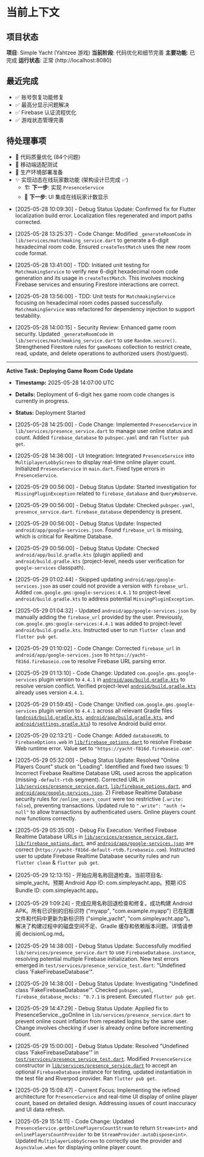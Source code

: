 # 当前上下文

## 项目状态

**项目**: Simple Yacht (Yahtzee 游戏)
**当前阶段**: 代码优化和细节完善
**主要功能**: 已完成
**运行状态**: 正常 (http://localhost:8080)

## 最近完成

- ✅ 账号恢复功能修复
- ✅ 最高分显示问题解决
- ✅ Firebase 认证流程优化
- ✅ 游戏状态管理完善

## 待处理事项

- 🔧 代码质量优化 (84个问题)
- 📱 移动端适配测试
- 🚀 生产环境部署准备
- ✨ 实现动态在线玩家数功能 (架构设计已完成 ✅)
  - 🏗️ **下一步**: 实现 `PresenceService`
  - 🎨 **下一步**: UI 集成在线玩家计数显示

* [2025-05-28 10:09:30] - Debug Status Update: Confirmed fix for Flutter localization build error. Localization files regenerated and import paths corrected.

* [2025-05-28 13:25:37] - Code Change: Modified `_generateRoomCode` in `lib/services/matchmaking_service.dart` to generate a 6-digit hexadecimal room code. Ensured `createTestMatch` uses the new room code format.

* [2025-05-28 13:41:00] - TDD: Initiated unit testing for `MatchmakingService` to verify new 6-digit hexadecimal room code generation and its usage in `createTestMatch`. This involves mocking Firebase services and ensuring Firestore interactions are correct.

* [2025-05-28 13:56:00] - TDD: Unit tests for `MatchmakingService` focusing on hexadecimal room codes passed successfully. `MatchmakingService` was refactored for dependency injection to support testability.

* [2025-05-28 14:00:15] - Security Review: Enhanced game room security. Updated `_generateRoomCode` in `lib/services/matchmaking_service.dart` to use `Random.secure()`. Strengthened Firestore rules for `gameRooms` collection to restrict create, read, update, and delete operations to authorized users (host/guest).

---
**Active Task: Deploying Game Room Code Update**
*   **Timestamp:** 2025-05-28 14:07:00 UTC
*   **Details:** Deployment of 6-digit hex game room code changes is currently in progress.
*   **Status:** Deployment Started

* [2025-05-28 14:25:00] - Code Change: Implemented `PresenceService` in `lib/services/presence_service.dart` to manage user online status and count. Added `firebase_database` to `pubspec.yaml` and ran `flutter pub get`.

* [2025-05-28 14:36:00] - UI Integration: Integrated `PresenceService` into `MultiplayerLobbyScreen` to display real-time online player count. Initialized `PresenceService` in `main.dart`. Fixed type errors in `PresenceService`.

* [2025-05-29 00:56:00] - Debug Status Update: Started investigation for `MissingPluginException` related to `firebase_database` and `Query#observe`.
* [2025-05-29 00:56:00] - Debug Status Update: Checked `pubspec.yaml`, `presence_service.dart`. `firebase_database` dependency is present.
* [2025-05-29 00:56:00] - Debug Status Update: Inspected `android/app/google-services.json`. Found `firebase_url` is missing, which is critical for Realtime Database.
* [2025-05-29 00:56:00] - Debug Status Update: Checked `android/app/build.gradle.kts` (plugin applied) and `android/build.gradle.kts` (project-level, needs user verification for `google-services` classpath).

* [2025-05-29 01:02:44] - Skipped updating `android/app/google-services.json` as user could not provide a version with `firebase_url`. Added `com.google.gms:google-services:4.4.1` to project-level `android/build.gradle.kts` to address potential `MissingPluginException`.

* [2025-05-29 01:04:32] - Updated `android/app/google-services.json` by manually adding the `firebase_url` provided by the user. Previously, `com.google.gms:google-services:4.4.1` was added to project-level `android/build.gradle.kts`. Instructed user to run `flutter clean` and `flutter pub get`.

* [2025-05-29 01:10:02] - Code Change: Corrected `firebase_url` in `android/app/google-services.json` to `https://yacht-f816d.firebaseio.com` to resolve Firebase URL parsing error.

* [2025-05-29 01:13:10] - Code Change: Updated `com.google.gms.google-services` plugin version to `4.4.1` in [`android/app/build.gradle.kts`](android/app/build.gradle.kts:1) to resolve version conflict. Verified project-level [`android/build.gradle.kts`](android/build.gradle.kts:1) already uses version `4.4.1`.

* [2025-05-29 01:59:45] - Code Change: Unified `com.google.gms.google-services` plugin version to `4.4.1` across all relevant Gradle files ([`android/build.gradle.kts`](android/build.gradle.kts:1), [`android/app/build.gradle.kts`](android/app/build.gradle.kts:1), and [`android/settings.gradle.kts`](android/settings.gradle.kts:1)) to resolve Android build error.

* [2025-05-29 02:13:21] - Code Change: Added `databaseURL` to `FirebaseOptions.web` in [`lib/firebase_options.dart`](lib/firebase_options.dart:58) to resolve Firebase Web runtime error. Value set to `"https://yacht-f816d.firebaseio.com"`.

* [2025-05-29 05:32:00] - Debug Status Update: Resolved "Online Players Count" stuck on "Loading". Identified and fixed two issues: 1) Incorrect Firebase Realtime Database URL used across the application (missing `-default-rtdb` segment). Corrected URL in [`lib/services/presence_service.dart`](lib/services/presence_service.dart:1), [`lib/firebase_options.dart`](lib/firebase_options.dart:1), and [`android/app/google-services.json`](android/app/google-services.json:1). 2) Firebase Realtime Database security rules for `/online_users_count` were too restrictive (`.write: false`), preventing transactions. Updated rule to `".write": "auth != null"` to allow transactions by authenticated users. Online players count now functions correctly.
* [2025-05-29 05:35:00] - Debug Fix Execution: Verified Firebase Realtime Database URLs in [`lib/services/presence_service.dart`](lib/services/presence_service.dart:182), [`lib/firebase_options.dart`](lib/firebase_options.dart:58), and [`android/app/google-services.json`](android/app/google-services.json:4) are correct (`https://yacht-f816d-default-rtdb.firebaseio.com`). Instructed user to update Firebase Realtime Database security rules and run `flutter clean` & `flutter pub get`.

* [2025-05-29 12:13:15] - 开始应用名称回退检查。当前项目名: simple_yacht。预期 Android App ID: com.simpleyacht.app。预期 iOS Bundle ID: com.simpleyacht.app。

* [2025-05-29 1:09:24] - 完成应用名称回退检查和修复。成功构建 Android APK。所有已识别的旧标识符 ("myapp", "com.example.myapp") 已在配置文件和代码中更新为新标识符 ("simple_yacht", "com.simpleyacht.app")。解决了构建过程中的磁盘空间不足、Gradle 缓存和依赖版本问题。详情请参阅 decisionLog.md。

* [2025-05-29 14:38:00] - Debug Status Update: Successfully modified `lib/services/presence_service.dart` to use `FirebaseDatabase.instance`, resolving potential multiple Firebase initialization. New test errors emerged in `test/services/presence_service_test.dart`: "Undefined class 'FakeFirebaseDatabase'".
* [2025-05-29 14:38:00] - Debug Status Update: Investigating "Undefined class 'FakeFirebaseDatabase'". Checked `pubspec.yaml`, `firebase_database_mocks: ^0.7.1` is present. Executed `flutter pub get`.
* [2025-05-29 14:47:29] - Debug Status Update: Applied fix to PresenceService._goOnline in `lib/services/presence_service.dart` to prevent online count inflation from repeated logins by the same user. Change involves checking if user is already online before incrementing count.
* [2025-05-29 15:00:00] - Debug Status Update: Resolved "Undefined class 'FakeFirebaseDatabase'" in [`test/services/presence_service_test.dart`](test/services/presence_service_test.dart:0). Modified `PresenceService` constructor in [`lib/services/presence_service.dart`](lib/services/presence_service.dart:0) to accept an optional `FirebaseDatabase` instance for testing, updated instantiation in the test file and Riverpod provider. Ran `flutter pub get`.

* [2025-05-29 15:08:47] - Current Focus: Implementing the refined architecture for `PresenceService` and real-time UI display of online player count, based on detailed design. Addressing issues of count inaccuracy and UI data refresh.
* [2025-05-29 15:14:11] - Code Change: Updated `PresenceService.getOnlinePlayersCountStream` to return `Stream<int>` and `onlinePlayersCountProvider` to be `StreamProvider.autoDispose<int>`. Updated `MultiplayerLobbyScreen` to correctly use the provider and `AsyncValue.when` for displaying online player count.

